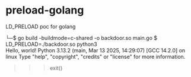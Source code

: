 # preload-golang
LD_PRELOAD poc for golang

└─$ go build -buildmode=c-shared -o backdoor.so main.go
$ LD_PRELOAD=./backdoor.so python3   
Hello, world!
Python 3.13.2 (main, Mar 13 2025, 14:29:07) [GCC 14.2.0] on linux
Type "help", "copyright", "credits" or "license" for more information.
>>> exit() 
